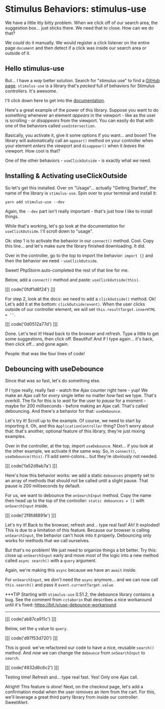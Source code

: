 # Stimulus Behaviors: stimulus-use

We have a little itty bitty problem. When we click off of our search area, the
suggestion box... just sticks there. We need that to close. How can we do that?

We *could* do it manually. We would register a click listener on the entire
page `document` and then detect if a click was inside our search area or
outside of it.

## Hello stimulus-use

But... I have a *way* better solution. Search for "stimulus use" to find a
[GitHub page](https://github.com/stimulus-use/stimulus-use). `stimulus-use` is a
library that's *packed* full of behaviors for Stimulus controllers. It's awesome.

I'll click down here to get into the [documentation](https://stimulus-use.github.io/stimulus-use).

Here's a great example of the power of this library. Suppose you want to do
something whenever an element *appears* in the viewport - like as the user is
scrolling - or *disappears* from the viewport. You can easily do that with one of
the behaviors called `useIntersection`.

Basically, you activate it, give it some options if you want... and boom! The
library will automatically call an `appear()` method on your controller when your
element *enters* the viewport and `disappear()` when it *leaves* the viewport.
How cool is that?

One of the other behaviors - `useClickOutside` - is exactly what *we* need.

## Installing & Activating useClickOutside

So let's get this installed. Over on "Usage"... actually "Getting Started", the
name of the library is `stimulus-use`. Spin over to your terminal and install it:

```terminal
yarn add stimulus-use --dev
```

Again, the `--dev` part isn't really important - that's just how I like to install
things.

While that's working, let's go look at the documentation for `useClickOutside`.
I'll scroll down to "usage".

Ok: step 1 is to activate the behavior in our `connect()` method. Cool. Copy this
line... and let's make sure the library finished downloading. It did.

Over in the controller, go to the top to import the behavior:
`import {}` and then the behavior we need - `useClickOutside`.

Sweet! PhpStorm auto-completed the rest of that line for me.

Below, add a `connect()` method and paste: `useClickOutside(this)`.

[[[ code('0fdf1d6f24') ]]]

For step 2, look at the docs: we need to add a `clickOutside()` method. Ok!
Let's add it at the bottom: `clickOutside(event)`. When the user clicks outside
of our controller element, we will set `this.resultTarget.innerHTML = ''`.

[[[ code('0d0512a77d') ]]]

Done. Let's test it! Head back to the browser and refresh. Type a little to get
some suggestions, then click off. Beautiful! And if I type again... it's back,
then click off... and gone again.

People: that was like four lines of code!

## Debouncing with useDebounce

Since that was *so* fast, let's do something else.

If I type really, really fast - watch the Ajax counter right here - yup! We
make an Ajax call for *every* single letter no matter *how* fast we type. That's
overkill. The fix for this is to *wait* for the user to *pause* for a moment - maybe
for 200 milliseconds - before making an Ajax call. That's called debouncing. And
there's a behavior for that: `useDebounce`.

Let's try it! Scroll up to the example. Of course, we need to start by importing it.
Oh, and this `ApplicationController` thing? Don't worry about that: that's another,
optional feature of this library, they're just mixing examples.

Over in the controller, at the top, import `useDebounce`. Next... if you look at
the other example, we activate it the same way. So, in `connect()`,
`useDebounce(this)`. I'll add semi-colons... but they're obviously not needed.

[[[ code('fa52d9ab7a') ]]]

Here's how this behavior works: we add a static `debounces` property set to an
array of methods that should *not* be called until a slight pause. That pause
is 200 milliseconds by default.

For us, we want to debounce the `onSearchInput` method. Copy the name then
head up to the top of the controller: `static debounces = []` with `onSearchInput`
inside.

[[[ code('2f8fd8891e') ]]]

Let's try it! Back to the browser, refresh and... type real fast! Ah! It exploded!
This is due to a limitation of this feature. Because our browser is calling
`onSearchInput`, the behavior can't hook into it properly. Debouncing only works
for methods that *we* call ourselves.

But that's no problem! We just need to organize things a bit better. Try this:
close up `onSearchInput` early and move most of the logic into a new method
called `async search()` with a `query` argument.

Again, we're making this `async` because we have an `await` inside.

For `onSearchInput`, we *don't* need the `async` anymore... and we can
now call `this.search()` and pass it `event.currentTarget.value`. 

***TIP
Starting with `stimulus-use` 0.51.2, the debounce library contains a bug.
See the comment from `cctaborin` that describes a nice workaround until it's
fixed: https://bit.ly/use-debounce-workaround
***

[[[ code('ab87ca911c') ]]]

Below, set the `q` value to `query`.

[[[ code('d97f53d720') ]]]

This is good: we've refactored our code to have a nice, reusable `search()`
method. And *now* we can change the `debounce` from `onSearchInput` to `search`.

[[[ code('4932d6c6c2') ]]]

Testing time! Refresh and... type real fast. Yes! Only one Ajax call.

Alright! This feature is *done*! Next, on the checkout page, let's add a confirmation
modal when the user *removes* an item from the cart. For this, we'll leverage a
great third party library from inside our controller: SweetAlert.
